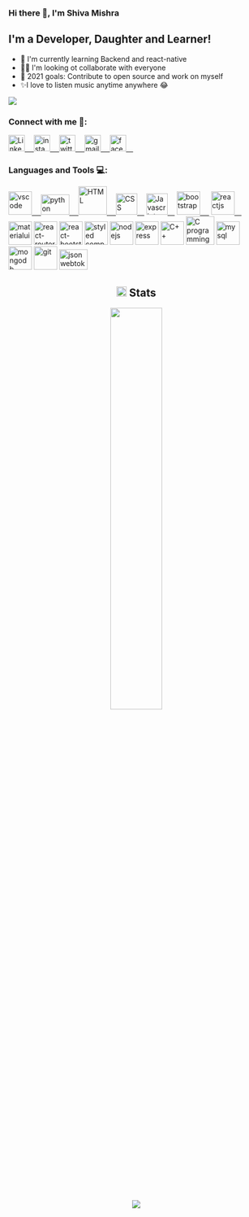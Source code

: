 ### Hi there 👋, I'm Shiva Mishra

## I'm a Developer, Daughter and Learner!

- 🌱 I'm currently learning Backend and react-native
- 👯‍♀️ I'm looking ot collaborate with everyone
- 🥅 2021 goals: Contribute to open source and work on myself
- ✨I love to listen music anytime anywhere 😂


<img src = "https://visitor-badge.laobi.icu/badge?page_id=Shivamishra21.Shivamishra21">

### Connect with me 🤝:

<a href="https://www.linkedin.com/in/shiva-mishra-a802881a2/" target="_blank" rel="noopener noreferrer">
    <img  alt ="Linked in" src = "https://cdn.jsdelivr.net/npm/simple-icons@v5/icons/linkedin.svg" width="32px">&emsp;</img>
</a>

<a href="https://instagram.com/shivii340" target="_blank" rel="noopener noreferrer">
    <img  alt="instagram" src="https://cdn.jsdelivr.net/npm/simple-icons@v5/icons/instagram.svg" width="32px"/>&emsp;
</a>

<a  href="https://twitter.com/ShivaMi15937746" target="_blank" rel="noopener noreferrer">
    <img alt = "twitter" src="https://cdn.jsdelivr.net/npm/simple-icons@v5/icons/twitter.svg" width="32px" />&emsp;
</a>
<a href="mailto:shivamishra2102@gmail.com" target="_blank" rel="noopener noreferrer">
    <img alt = "gmail" src = "https://cdn.jsdelivr.net/npm/simple-icons@v5/icons/gmail.svg" width = "32px" />&emsp;
</a>
<a href="https://www.facebook.com/profile.php?id=100043265192641"target="_blank" rel="noopener noreferrer">
    <img alt = "facebook" src = "https://cdn.jsdelivr.net/npm/simple-icons@v5/icons/facebook.svg" width = "32px" />&emsp;
</a>

### Languages and Tools 💻:

<a  href="https://code.visualstudio.com/" target="_blank" rel="noopener noreferrer">
    <img alt = "vscode" src = "https://upload.wikimedia.org/wikipedia/commons/thumb/9/9a/Visual_Studio_Code_1.35_icon.svg/225px-Visual_Studio_Code_1.35_icon.svg.png" width = "46px" >&emsp;
</a>
<a  href="https://www.python.org/" target="_blank" rel="noopener noreferrer">
    <img alt = "python" src = "https://banner2.cleanpng.com/20180412/kye/kisspng-python-programming-language-computer-programming-language-5acfdc3636bac7.8891188615235717662242.jpg" width = "56px" height="40px" />&emsp;
</a>
<a  href="https://en.wikipedia.org/wiki/HTML5" target="_blank" rel="noopener noreferrer">
    <img alt = "HTML" src = "https://upload.wikimedia.org/wikipedia/commons/thumb/6/61/HTML5_logo_and_wordmark.svg/180px-HTML5_logo_and_wordmark.svg.png" width = "56px" />&emsp;
</a>
<a  href="https://medium.com/beginners-guide-to-mobile-web-development/whats-new-in-css-3-dcd7fa6122e1" target="_blank" rel="noopener noreferrer">
    <img alt = "CSS" src = "https://upload.wikimedia.org/wikipedia/commons/thumb/d/d5/CSS3_logo_and_wordmark.svg/180px-CSS3_logo_and_wordmark.svg.png" width = "42px" >&emsp;</img></a>
<a  href="https://www.javascript.com" target="_blank" rel="noopener noreferrer">
    <img alt = "Javascript" src = "https://akjha96.github.io/ReactifolioBs4_Akj/static/media/javascript.2d2e31cc.svg" width = "42px" />&emsp;</a>
<a  href="https://www.getbootstrap.com/"" target="_blank" rel="noopener noreferrer">
<img alt = "bootstrap" src = "https://akjha96.github.io/ReactifolioBs4_Akj/static/media/bootstrap-4.ffded238.svg" width = "46px"/>
 &emsp;</a>
<a  href="https://www.reactjs.org/" target="_blank" rel="noopener noreferrer">
<img alt = "reactjs" src = "https://akjha96.github.io/ReactifolioBs4_Akj/static/media/react.4009eef3.svg" width = "46px" />&emsp;</a>
<a  href="https://material-ui.com/" target="_blank" rel="noopener noreferrer">
<img alt = "materialui" src = "https://akjha96.github.io/ReactifolioBs4_Akj/static/media/material-ui-1.82291019.svg" width = "46px" ></a>
<a  href="https://reacttraining.com/react-router/" target="_blank" rel="noopener noreferrer">
<img alt = "react-router" src = "https://akjha96.github.io/ReactifolioBs4_Akj/static/media/react-router.02419671.svg" width = "46px" ></a>
<a  href="https://react-bootstrap.github.io/" target="_blank" rel="noopener noreferrer">
<img alt = "react-bootstrap" src = "https://akjha96.github.io/ReactifolioBs4_Akj/static/media/react-bootstrap.ef194ddf.svg" width = "46px" ></a>

<a  href="https://styled-components.com/" target="_blank" rel="noopener noreferrer">
<img alt = "styled component" src = "https://akjha96.github.io/ReactifolioBs4_Akj/static/media/styled-components.9ceedb83.svg" width = "46px" ></a>


<a  href="https://nodejs.org/en/" target="_blank" rel="noopener noreferrer">
<img alt = "nodejs" src = "https://akjha96.github.io/ReactifolioBs4_Akj/static/media/nodejs.a1231528.svg" width = "46px" ></a>


<a  href="https://expressjs.com/" target="_blank" rel="noopener noreferrer">
<img alt = "express" src = "https://upload.wikimedia.org/wikipedia/commons/thumb/6/64/Expressjs.png/330px-Expressjs.png" width = "46px" ></a>


<a  href="https://www.cplusplus.com" target="_blank" rel="noopener noreferrer">
<img alt = "C++" src = "https://upload.wikimedia.org/wikipedia/commons/1/18/ISO_C%2B%2B_Logo.svg" width = "46px" ></a>


<a  href="https://www.cprogramming.com/" target="_blank" rel="noopener noreferrer">
<img alt = "C programming" src = "https://img.icons8.com/color/2x/c-programming.png" width = "56px" ></a>


<a  href="https://www.mysql.com" target="_blank" rel="noopener noreferrer">
<img alt = "mysql" src = "https://upload.wikimedia.org/wikipedia/en/thumb/d/dd/MySQL_logo.svg/1280px-MySQL_logo.svg.png" width = "46px" ></a>


<a  href="https://www.mongodb.com" target="_blank" rel="noopener noreferrer">
<img alt = "mongodb" src = "https://upload.wikimedia.org/wikipedia/en/thumb/4/45/MongoDB-Logo.svg/375px-MongoDB-Logo.svg.png" width = "46px" ></a>


<a  href="https://git-scm.com/" target="_blank" rel="noopener noreferrer">
<img alt = "git" src = "https://akjha96.github.io/ReactifolioBs4_Akj/static/media/git-icon.1190a19c.svg" width = "46px" ></a>


<a  href="https://jwt.io/" target="_blank" rel="noopener noreferrer">
<img alt="jsonwebtoken" src="https://www.devonblog.com/wp-content/uploads/2018/08/jwt_05.jpg" width="56px" height = "40px"/></a>

<h2 align="center"><img src="https://cdn.icon-icons.com/icons2/632/PNG/128/graph-9_icon-icons.com_58019.png" width="20px"> Stats</h2>
<p align="center">
  <img width="45%" src="https://github-readme-stats.vercel.app/api?username=Shivamishra21&show_icons=true&theme=great-gatsby"/>
 <br/>                                                                                                                            
<img src = "https://github-readme-stats.vercel.app/api/top-langs/?username=Shivamishra21&theme=tokyonight"/>                                                                                                                          
                                                                                                                          
                                                                                                                          
                                                                                                                          

